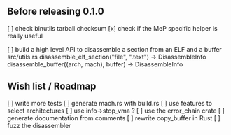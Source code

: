 ## Before releasing 0.1.0

[ ] check binutils tarball checksum
[x] check if the MeP specific helper is really useful

[ ] build a high level API to disassemble a section from an ELF and a buffer
    src/utils.rs
    disassemble_elf_section("file", ".text") -> DisassembleInfo
    disassemble_buffer((arch, mach), buffer) -> DisassembleInfo

## Wish list / Roadmap

[ ] write more tests
[ ] generate mach.rs with build.rs
[ ] use features to select architectures
[ ] use info->stop_vma ?
[ ] use the error_chain crate
[ ] generate documentation from comments
[ ] rewrite copy_buffer in Rust
[ ] fuzz the disassembler
